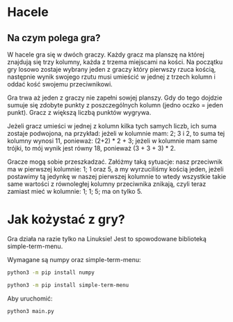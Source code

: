 # Hacele

## Na czym polega gra?

W hacele gra się w dwóch graczy. Każdy gracz ma planszę na której znajdują się trzy kolumny, każda z trzema miejscami na kości. Na początku gry losowo zostaje wybrany jeden z graczy który pierwszy rzuca kością, następnie wynik swojego rzutu musi umieścić w jednej z trzech kolumn i oddać kość swojemu przeciwnikowi.

Gra trwa aż jeden z graczy nie zapełni sowjej planszy. Gdy do tego dojdzie sumuje się zdobyte punkty z poszczególnych kolumn (jedno oczko = jeden punkt). Gracz z większą liczbą punktów wygrywa.

Jeżeli gracz umieści  w jednej z kolumn kilka tych samych liczb, ich suma zostaje podwojona, na przykład: jeżeli w kolumnie mam: 2; 3 i 2, to suma tej kolumny wynosi 11, ponieważ: (2+2) * 2 + 3; jeżeli w kolumnie mam same trójki, to mój wynik jest równy 18, ponieważ (3 + 3 + 3) * 2.

Gracze mogą sobie przeszkadzać. Załóżmy taką sytuacje: nasz przeciwnik ma w pierwszej kolumnie: 1; 1 oraz 5, a my wyrzuciliśmy kością jeden, jeżeli postawimy tą jedynkę w naszej pierwszej kolumnie to wtedy wszystkie takie same wartości z równoległej kolumny przeciwnika znikają, czyli teraz zamiast mieć w kolumnie: 1; 1; 5; ma on tylko 5.

# Jak kożystać z gry?

Gra działa na razie tylko na Linuksie! Jest to spowodowane biblioteką simple-term-menu.

Wymagane są numpy oraz simple-term-menu:

```bash
python3 -m pip install numpy
```
```bash
python3 -m pip install simple-term-menu
```

Aby uruchomić: 
```bash
python3 main.py
```
